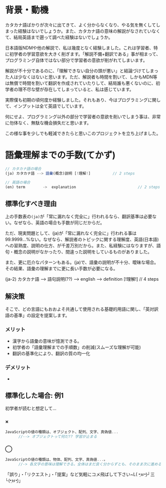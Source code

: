 # 背景・動機
カタカナ語ばかりが次々に出てきて、よく分からなくなり、やる気を無くしてしまった経験はないでしょうか。また、カタカナ語の意味の解説がなされていなくて、結局英語まで遡って調べた経験はないでしょうか。

日本語版NDMや他の解説で、私は幾度となく経験しました。これは学習者、特に初学者の学習意欲を大きく削ぎます。「解説不備+翻訳である」事が相まって、プログラミング自体ではない部分で学習者の意欲が削がれてしまいます。

解説が不十分であるのに、「理解できない自分の頭が悪い」と結論づけてしまった人は少なくはないと思います。ただ、解説者も時間を割いて、しかもMDN等は無償で時間を割いて翻訳を作成されていたりして、結局誰も悪くないのに、初学者の理不尽な壁が存在してしまっていると、私は感じています。

実際僕も初期の頃何度か経験しました。それもあり、今はプログラミングに関して、インプットは全て英語でしています。


何にせよ、プログラミング以外の部分で学習者の意欲を削いでしまう事は、非常に勿体なく、無駄な機会損失だと思います。

この様な事を少しでも軽減できたらと思いこのプロジェクトを立ち上げました。


# 語彙理解までの手数(てかず)

```js
// カタカナ語の場合
(ja) カタカナ語 --> 語彙(概念)説明 [!理解!] 			// 2 steps

// 英語の場合
(en) term 		 ->  explanation 							// 2 steps
```




## 標準化すべき理由
上の手数表の`(ja)`が「常に漏れなく完全に」行われるなら、翻訳基準は必要ない。なぜなら、英語の場合も手数が同じだからだ。

ただ、現実問題として、(ja)が「常に漏れなく完全に」行われる事は99.9999...%ない。なぜなら、解説者のトピックに関する理解度、英語(日本語)への習熟度、説明の仕方、が千差万別だから。また、私経験にはなりますが、語句・概念の説明がなかったり、間違った説明をしているものがありました。


また、更に厄介なパターンもある。(ja)で、語彙の説明が不十分、曖昧な場合。その結果、語彙の理解までに更に長い手数が必要になる。

(ja-2) カタカナ語 --> 語句説明(??) --> english --> definition [!理解!] // 4 steps





## 解決策
そこで、どの言語にもおおよそ共通して使用される基礎的用語に関し、「英対訳語の基準」の設定を提案します。

### メリット
- 漢字から語彙の意味が憶測できる。　
- 初学者の「語彙理解までの手順数」の削減(スムーズな理解が可能)
- 翻訳の基準化により、翻訳の質の均一化

### デメリット
- 




## 標準化した場合: 例1
初学者が読むと想定して…

### ×
```js
JavaScriptの値の種類は、オブジェクト、配列、文字、真偽値...
      //--> オブジェクトって何だ?? 学習が止まる
```

### ◯
```js
JavaScriptの値の種類は、物体、配列、文字、真偽値...。
      //-> 各文字の意味は理解できる。全体はまだ良く分からずとも、そのまま次に進める
```


「誤り」・「リクエスト」・「提案」など気軽にコメ飛ばして下さい~L( •̤ㅂ•̤)┘三└(•̤ㅂ•̤)」
